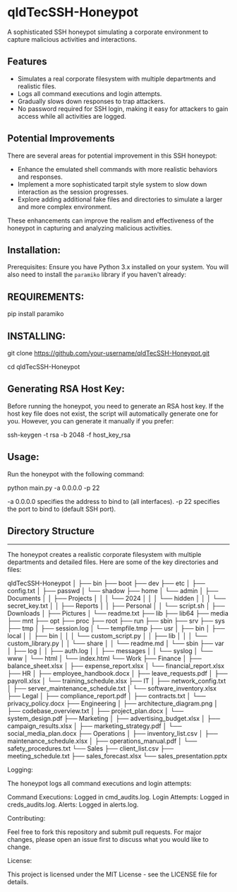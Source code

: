 # qldTecSSH-Honeypot

A sophisticated SSH honeypot simulating a corporate environment to capture malicious activities and interactions.

## Features
- Simulates a real corporate filesystem with multiple departments and realistic files.
- Logs all command executions and login attempts.
- Gradually slows down responses to trap attackers.
- No password required for SSH login, making it easy for attackers to gain access while all activities are logged.

## Potential Improvements
There are several areas for potential improvement in this SSH honeypot:
- Enhance the emulated shell commands with more realistic behaviors and responses.
- Implement a more sophisticated tarpit style system to slow down interaction as the session progresses.
- Explore adding additional fake files and directories to simulate a larger and more complex environment.

These enhancements can improve the realism and effectiveness of the honeypot in capturing and analyzing malicious activities.


## Installation:

Prerequisites:
Ensure you have Python 3.x installed on your system. You will also need to install the `paramiko` library if you haven't already:

## REQUIREMENTS:

pip install paramiko


## INSTALLING:

git clone https://github.com/your-username/qldTecSSH-Honeypot.git

cd qldTecSSH-Honeypot

## Generating RSA Host Key:

Before running the honeypot, you need to generate an RSA host key. If the host key file does not exist, the script will automatically generate one for you. However, you can generate it manually if you prefer:

ssh-keygen -t rsa -b 2048 -f host_key_rsa

## Usage:

Run the honeypot with the following command:

python main.py -a 0.0.0.0 -p 22

-a 0.0.0.0 specifies the address to bind to (all interfaces).
-p 22 specifies the port to bind to (default SSH port).

## Directory Structure
-------------------
The honeypot creates a realistic corporate filesystem with multiple departments and detailed files. Here are some of the key directories and files:


qldTecSSH-Honeypot
│
├── bin
├── boot
├── dev
├── etc
│   ├── config.txt
│   ├── passwd
│   └── shadow
├── home
│   └── admin
│       ├── Documents
│       │   ├── Projects
│       │   │   └── 2024
│       │   │       └── hidden
│       │   │           └── secret_key.txt
│       │   ├── Reports
│       │   ├── Personal
│       │   └── script.sh
│       ├── Downloads
│       ├── Pictures
│       └── readme.txt
├── lib
├── lib64
├── media
├── mnt
├── opt
├── proc
├── root
├── run
├── sbin
├── srv
├── sys
├── tmp
│   ├── session.log
│   └── tempfile.tmp
├── usr
│   ├── bin
│   ├── local
│   │   ├── bin
│   │   │   └── custom_script.py
│   │   ├── lib
│   │   │   └── custom_library.py
│   │   └── share
│   │       └── readme.md
│   └── sbin
├── var
│   ├── log
│   │   ├── auth.log
│   │   ├── messages
│   │   └── syslog
│   └── www
│       └── html
│           └── index.html
└── Work
    ├── Finance
    │   ├── balance_sheet.xlsx
    │   ├── expense_report.xlsx
    │   └── financial_report.xlsx
    ├── HR
    │   ├── employee_handbook.docx
    │   ├── leave_requests.pdf
    │   ├── payroll.xlsx
    │   └── training_schedule.xlsx
    ├── IT
    │   ├── network_config.txt
    │   ├── server_maintenance_schedule.txt
    │   └── software_inventory.xlsx
    ├── Legal
    │   ├── compliance_report.pdf
    │   ├── contracts.txt
    │   └── privacy_policy.docx
    ├── Engineering
    │   ├── architecture_diagram.png
    │   ├── codebase_overview.txt
    │   ├── project_plan.docx
    │   └── system_design.pdf
    ├── Marketing
    │   ├── advertising_budget.xlsx
    │   ├── campaign_results.xlsx
    │   ├── marketing_strategy.pdf
    │   └── social_media_plan.docx
    ├── Operations
    │   ├── inventory_list.csv
    │   ├── maintenance_schedule.xlsx
    │   ├── operations_manual.pdf
    │   └── safety_procedures.txt
    └── Sales
        ├── client_list.csv
        ├── meeting_schedule.txt
        ├── sales_forecast.xlsx
        └── sales_presentation.pptx
        
Logging:

The honeypot logs all command executions and login attempts:

Command Executions: Logged in cmd_audits.log.
Login Attempts: Logged in creds_audits.log.
Alerts: Logged in alerts.log.

Contributing:

Feel free to fork this repository and submit pull requests. For major changes, please open an issue first to discuss what you would like to change.

License:

This project is licensed under the MIT License - see the LICENSE file for details.
